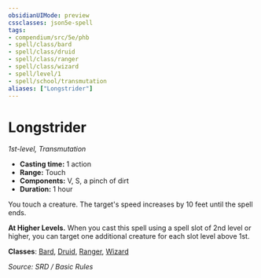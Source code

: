 ```yaml
---
obsidianUIMode: preview
cssclasses: json5e-spell
tags:
- compendium/src/5e/phb
- spell/class/bard
- spell/class/druid
- spell/class/ranger
- spell/class/wizard
- spell/level/1
- spell/school/transmutation
aliases: ["Longstrider"]
---
```

# Longstrider
*1st-level, Transmutation*  

- **Casting time:** 1 action
- **Range:** Touch
- **Components:** V, S, a pinch of dirt
- **Duration:** 1 hour

You touch a creature. The target's speed increases by 10 feet until the spell ends.

**At Higher Levels.** When you cast this spell using a spell slot of 2nd level or higher, you can target one additional creature for each slot level above 1st.

**Classes**: [Bard](bard.md), [Druid](5.D&D%205e/compendium/classes/druid.md), [Ranger](ranger.md), [Wizard](wizard.md)

*Source: SRD / Basic Rules*